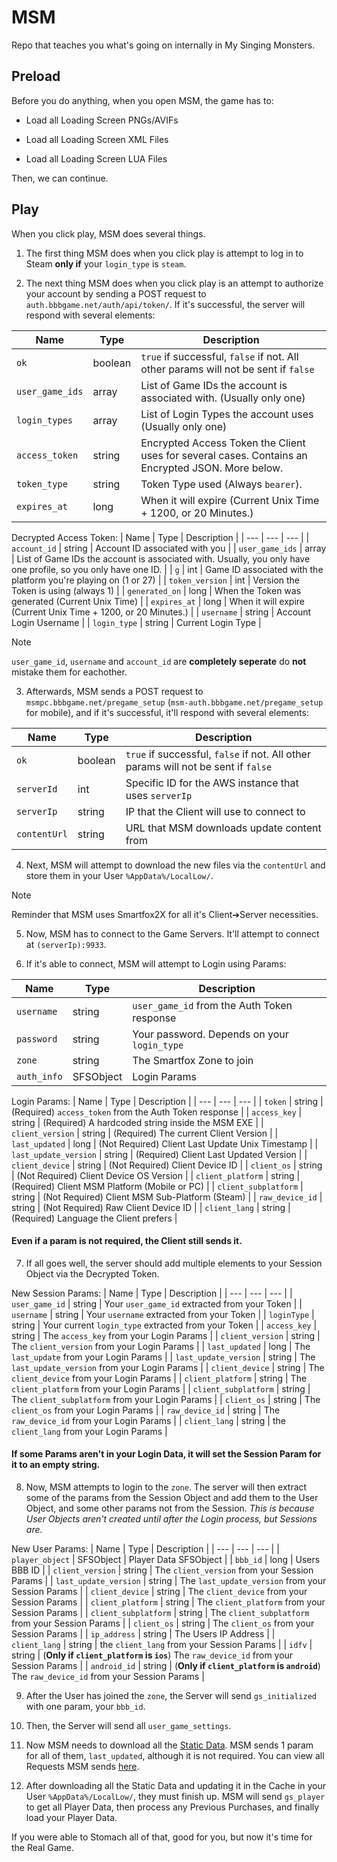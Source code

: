 # MSM
Repo that teaches you what's going on internally in My Singing Monsters.

Preload
-
Before you do anything, when you open MSM, the game has to:

* Load all Loading Screen PNGs/AVIFs

* Load all Loading Screen XML Files

* Load all Loading Screen LUA Files

Then, we can continue.

Play
-
When you click play, MSM does several things.

1. The first thing MSM does when you click play is attempt to log in to Steam **only if** your `login_type` is `steam`. 

2. The next thing MSM does when you click play is an attempt to authorize your account by sending a POST request to `auth.bbbgame.net/auth/api/token/`. If it's successful, the server will respond with several elements:

| Name | Type | Description |
| --- | --- | --- |
| `ok` | boolean | `true` if successful, `false` if not. All other params will not be sent if `false` |
| `user_game_ids` | array | List of Game IDs the account is associated with. (Usually only one) |
| `login_types` | array | List of Login Types the account uses (Usually only one) |
| `access_token` | string | Encrypted Access Token the Client uses for several cases. Contains an Encrypted JSON. More below.
| `token_type` | string | Token Type used (Always `bearer`). |
| `expires_at` | long | When it will expire (Current Unix Time + 1200, or 20 Minutes.) |

Decrypted Access Token:
| Name | Type | Description |
| --- | --- | --- |
| `account_id` | string | Account ID associated with you |
| `user_game_ids` | array | List of Game IDs the account is associated with. Usually, you only have one profile, so you only have one ID. |
| `g` | int | Game ID associated with the platform you're playing on (1 or 27) |
| `token_version` | int | Version the Token is using (always 1) |
| `generated_on` | long | When the Token was generated (Current Unix Time) |
| `expires_at` | long | When it will expire (Current Unix Time + 1200, or 20 Minutes.) |
| `username` | string | Account Login Username |
| `login_type` | string | Current Login Type |

>[!NOTE]
>`user_game_id`, `username` and `account_id` are **completely seperate** do **not** mistake them for eachother. 

3. Afterwards, MSM sends a POST request to `msmpc.bbbgame.net/pregame_setup` (`msm-auth.bbbgame.net/pregame_setup` for mobile), and if it's successful, it'll respond with several elements:

| Name | Type | Description |
| --- | --- | --- |
| `ok` | boolean | `true` if successful, `false` if not. All other params will not be sent if `false` |
| `serverId` | int | Specific ID for the AWS instance that uses `serverIp` |
| `serverIp` | string | IP that the Client will use to connect to |
| `contentUrl` | string | URL that MSM downloads update content from |

4. Next, MSM will attempt to download the new files via the `contentUrl` and store them in your User `%AppData%/LocalLow/`.

>[!NOTE]
>Reminder that MSM uses Smartfox2X for all it's Client➔Server necessities.

5. Now, MSM has to connect to the Game Servers. It'll attempt to connect at `(serverIp):9933`.

6. If it's able to connect, MSM will attempt to Login using Params:

| Name | Type | Description |
| --- | --- | --- |
| `username` | string | `user_game_id` from the Auth Token response |
| `password` | string | Your password. Depends on your `login_type` |
| `zone` | string | The Smartfox Zone to join |
| `auth_info` | SFSObject | Login Params |

Login Params:
| Name | Type | Description |
| --- | --- | --- |
| `token` | string | (Required) `access_token` from the Auth Token response |
| `access_key` | string | (Required) A hardcoded string inside the MSM EXE |
| `client_version` | string | (Required) The current Client Version |
| `last_updated` | long | (Not Required) Client Last Update Unix Timestamp |
| `last_update_version` | string | (Required) Client Last Updated Version |
| `client_device` | string | (Not Required) Client Device ID |
| `client_os` | string | (Not Required) Client Device OS Version |
| `client_platform` | string | (Required) Client MSM Platform (Mobile or PC) |
| `client_subplatform` | string | (Not Required) Client MSM Sub-Platform (Steam) |
| `raw_device_id` | string | (Not Required) Raw Client Device ID |
| `client_lang` | string | (Required) Language the Client prefers |

#### Even if a param is not required, the Client still sends it. 

7. If all goes well, the server should add multiple elements to your Session Object via the Decrypted Token.

New Session Params:
| Name | Type | Description |
| --- | --- | --- |
| `user_game_id` | string | Your `user_game_id` extracted from your Token |
| `username` | string | Your `username` extracted from your Token |
| `loginType` | string | Your current `login_type` extracted from your Token |
| `access_key` | string | The `access_key` from your Login Params |
| `client_version` | string | The `client_version` from your Login Params |
| `last_updated` | long | The `last_update` from your Login Params |
| `last_update_version` | string | The `last_update_version` from your Login Params |
| `client_device` | string | The `client_device` from your Login Params |
| `client_platform` | string | The `client_platform` from your Login Params |
| `client_subplatform` | string | The `client_subplatform` from your Login Params |
| `client_os` | string | The `client_os` from your Login Params |
| `raw_device_id` | string | The `raw_device_id` from your Login Params |
| `client_lang` | string | the `client_lang` from your Login Params |

#### If some Params aren't in your Login Data, it will set the Session Param for it to an empty string.

8. Now, MSM attempts to login to the `zone`. The server will then extract some of the params from the Session Object and add them to the User Object, and some other params not from the Session. *This is because User Objects aren't created until after the Login process, but Sessions are.*

New User Params:
| Name | Type | Description |
| --- | --- | --- |
| `player_object` | SFSObject | Player Data SFSObject |
| `bbb_id` | long | Users BBB ID |
| `client_version` | string | The `client_version` from your Session Params |
| `last_update_version` | string | The `last_update_version` from your Session Params |
| `client_device` | string | The `client_device` from your Session Params |
| `client_platform` | string | The `client_platform` from your Session Params |
| `client_subplatform` | string | The `client_subplatform` from your Session Params |
| `client_os` | string | The `client_os` from your Session Params |
| `ip_address` | string | The Users IP Address |
| `client_lang` | string | the `client_lang` from your Session Params |
| `idfv` | string | (**Only if `client_platform` is `ios`**) The `raw_device_id` from your Session Params |
| `android_id` | string | (**Only if `client_platform` is `android`**) The `raw_device_id` from your Session Params |

9. After the User has joined the `zone`, the Server will send `gs_initialized` with one param, your `bbb_id`.

10. Then, the Server will send all `user_game_settings`.

11. Now MSM needs to download all the [Static Data](https://www.indeed.com/career-advice/career-development/static-data-vs-dynamic-data). MSM sends 1 param for all of them, `last_updated`, although it is not required. You can view all Requests MSM sends [here](https://github.com/riotschoolacc/MSM-Server-Tools/blob/main/requests.md).

12. After downloading all the Static Data and updating it in the Cache in your User `%AppData%/LocalLow/`, they must finish up. MSM will send `gs_player` to get all Player Data, then process any Previous Purchases, and finally load your Player Data.

If you were able to Stomach all of that, good for you, but now it's time for the Real Game.
